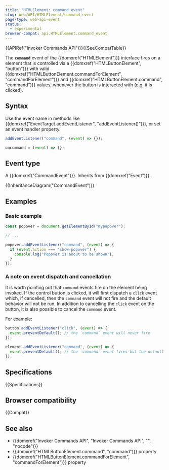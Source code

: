 ```yaml
---
title: "HTMLElement: command event"
slug: Web/API/HTMLElement/command_event
page-type: web-api-event
status:
  - experimental
browser-compat: api.HTMLElement.command_event
---
```


{{APIRef("Invoker Commands API")}}{{SeeCompatTable}}

The **`command`** event of the {{domxref("HTMLElement")}} interface fires on a element that is controlled via a {{domxref("HTMLButtonElement", "button")}} with valid {{domxref("HTMLButtonElement.commandForElement", "commandForElement")}} and {{domxref("HTMLButtonElement.command", "command")}} values, whenever the button is interacted with (e.g. it is clicked).

## Syntax

Use the event name in methods like {{domxref("EventTarget.addEventListener", "addEventListener()")}}, or set an event handler property.

```js
addEventListener("command", (event) => {});

oncommand = (event) => {};
```

## Event type

A {{domxref("CommandEvent")}}. Inherits from {{domxref("Event")}}.

{{InheritanceDiagram("CommandEvent")}}

## Examples

### Basic example

```js
const popover = document.getElementById("mypopover");

// ...

popover.addEventListener("command", (event) => {
  if (event.action === "show-popover") {
    console.log("Popover is about to be shown");
  }
});
```

### A note on event dispatch and cancellation

It is worth pointing out that `command` events fire on the element being invoked. If the control button is clicked, it will first dispatch a `click` event which, if cancelled, then the `command` event will not fire and the default behavior will not be run.
In addition to cancelling the `click` event on the button, it is also possible to cancel the `command` event.

For example:

```js
button.addEventListener("click", (event) => {
  event.preventDefault(); // the `command` event will never fire
});
```

```js
element.addEventListener("command", (event) => {
  event.preventDefault(); // the `command` event fires but the default behavior is cancelled
});
```

## Specifications

{{Specifications}}

## Browser compatibility

{{Compat}}

## See also

- {{domxref("Invoker Commands API", "Invoker Commands API", "", "nocode")}}
- {{domxref("HTMLButtonElement.command", "command")}} property
- {{domxref("HTMLButtonElement.commandForElement", "commandForElement")}} property
